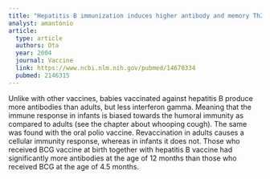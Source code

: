```yaml
---
title: "Hepatitis B immunization induces higher antibody and memory Th2 responses in new-borns than in adults"
analyst: amantonio
article:
  type: article
  authors: Ota
  year: 2004
  journal: Vaccine
  link: https://www.ncbi.nlm.nih.gov/pubmed/14670334
  pubmed: 2146315
---
```


Unlike with other vaccines, babies vaccinated against hepatitis B produce more antibodies than adults, but less interferon gamma. Meaning that the immune response in infants is biased towards the humoral immunity as compared to adults (see the chapter about whooping cough). The same was found with the oral polio vaccine.
Revaccination in adults causes a cellular immunity response, whereas in infants it does not.
Those who received BCG vaccine at birth together with hepatitis B vaccine had significantly more antibodies at the age of 12 months than those who received BCG at the age of 4.5 months.
